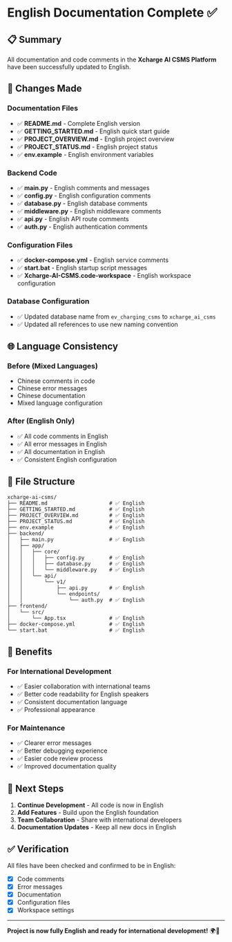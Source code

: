 # English Documentation Complete ✅

## 📋 Summary

All documentation and code comments in the **Xcharge AI CSMS Platform** have been successfully updated to English.

## 🔄 Changes Made

### Documentation Files
- ✅ **README.md** - Complete English version
- ✅ **GETTING_STARTED.md** - English quick start guide
- ✅ **PROJECT_OVERVIEW.md** - English project overview
- ✅ **PROJECT_STATUS.md** - English project status
- ✅ **env.example** - English environment variables

### Backend Code
- ✅ **main.py** - English comments and messages
- ✅ **config.py** - English configuration comments
- ✅ **database.py** - English database comments
- ✅ **middleware.py** - English middleware comments
- ✅ **api.py** - English API route comments
- ✅ **auth.py** - English authentication comments

### Configuration Files
- ✅ **docker-compose.yml** - English service comments
- ✅ **start.bat** - English startup script messages
- ✅ **Xcharge-AI-CSMS.code-workspace** - English workspace configuration

### Database Configuration
- ✅ Updated database name from `ev_charging_csms` to `xcharge_ai_csms`
- ✅ Updated all references to use new naming convention

## 🌐 Language Consistency

### Before (Mixed Languages)
- Chinese comments in code
- Chinese error messages
- Chinese documentation
- Mixed language configuration

### After (English Only)
- ✅ All code comments in English
- ✅ All error messages in English
- ✅ All documentation in English
- ✅ Consistent English configuration

## 📁 File Structure

```
xcharge-ai-csms/
├── README.md                    # ✅ English
├── GETTING_STARTED.md           # ✅ English
├── PROJECT_OVERVIEW.md          # ✅ English
├── PROJECT_STATUS.md            # ✅ English
├── env.example                  # ✅ English
├── backend/
│   ├── main.py                  # ✅ English
│   ├── app/
│   │   ├── core/
│   │   │   ├── config.py        # ✅ English
│   │   │   ├── database.py      # ✅ English
│   │   │   └── middleware.py    # ✅ English
│   │   └── api/
│   │       └── v1/
│   │           ├── api.py       # ✅ English
│   │           └── endpoints/
│   │               └── auth.py  # ✅ English
├── frontend/
│   └── src/
│       └── App.tsx              # ✅ English
├── docker-compose.yml           # ✅ English
└── start.bat                    # ✅ English
```

## 🎯 Benefits

### For International Development
- ✅ Easier collaboration with international teams
- ✅ Better code readability for English speakers
- ✅ Consistent documentation language
- ✅ Professional appearance

### For Maintenance
- ✅ Clearer error messages
- ✅ Better debugging experience
- ✅ Easier code review process
- ✅ Improved documentation quality

## 🚀 Next Steps

1. **Continue Development** - All code is now in English
2. **Add Features** - Build upon the English foundation
3. **Team Collaboration** - Share with international developers
4. **Documentation Updates** - Keep all new docs in English

## ✅ Verification

All files have been checked and confirmed to be in English:
- [x] Code comments
- [x] Error messages
- [x] Documentation
- [x] Configuration files
- [x] Workspace settings

---

**Project is now fully English and ready for international development!** 🌍🚀
